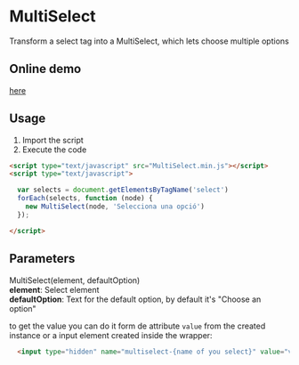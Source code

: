 # MultiSelect
Transform a select tag into a MultiSelect, which lets choose multiple options

## Online demo
[here](https://htmlpreview.github.io/?https://github.com/GerardRodes/MultiSelect/blob/master/index.html)

## Usage
1. Import the script  
2. Execute the code

```html
<script type="text/javascript" src="MultiSelect.min.js"></script>
<script type="text/javascript">

  var selects = document.getElementsByTagName('select')
  forEach(selects, function (node) {
    new MultiSelect(node, 'Selecciona una opció')
  });

</script>
```

## Parameters  
MultiSelect(element, defaultOption)  
**element**: Select element  
**defaultOption**: Text for the default option, by default it's "Choose an option"  

to get the value you can do it form de attribute `value` from the created instance or a input element created inside the wrapper:
```html
  <input type="hidden" name="multiselect-{name of you select}" value="value1;value2;value3">
```
